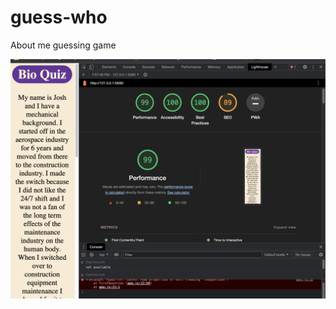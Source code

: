 # guess-who

About me guessing game

![accessability score](/img/lighthouse.png "lighthouse screenshot")

